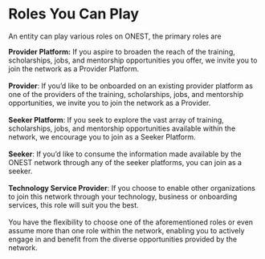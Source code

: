 # Roles You Can Play

An entity can play various roles on ONEST, the primary roles are

**Provider Platform:** If you aspire to broaden the reach of the training, scholarships, jobs, and mentorship opportunities you offer, we invite you to join the network as a Provider Platform.\
\
**Provider**: If you’d like to be onboarded on an existing provider platform as one of the providers of the training, scholarships, jobs, and mentorship opportunities, we invite you to join the network as a Provider.\
\
**Seeker Platform**: If you seek to explore the vast array of training, scholarships, jobs, and mentorship opportunities available within the network, we encourage you to join as a Seeker Platform.\
\
**Seeker**: If you’d like to consume the information made available by the ONEST network through any of the seeker platforms, you can join as a seeker. \
\
**Technology Service Provider**: If you choose to enable other organizations to join this network through your technology, business or onboarding services, this role will suit you the best.\
\
You have the flexibility to choose one of the aforementioned roles or even assume more than one role within the network, enabling you to actively engage in and benefit from the diverse opportunities provided by the network.
